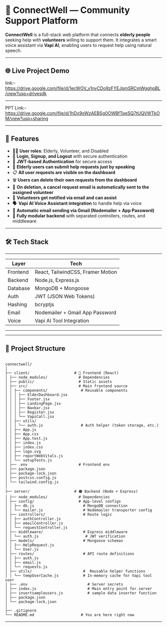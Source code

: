 # 🧓 ConnectWell — Community Support Platform

**ConnectWell** is a full-stack web platform that connects **elderly people** seeking help with **volunteers** willing to support them. It integrates a smart voice assistant via **Vapi AI**, enabling users to request help using natural speech.

---

## 🌐 Live Project Demo

link:- https://drive.google.com/file/d/1ecWOV_v1nyCDo9zFYEJpmSRCmWgghpBL/view?usp=drivesdk

---

PPT Link:- https://drive.google.com/file/d/1hDx9oWzAEBSg0OWBfTpeSQ7tUQVWTkOM/view?usp=sharing

---

## 🚀 Features

- 🧑‍💼 **User roles**: Elderly, Volunteer, and Disabled
- 🔐 **Login, Signup, and Logout** with secure authentication
- 🔑 **JWT-based Authentication** for secure access
- 📝 **Elderly users can submit help requests just by speaking**
- 📋 **All user requests are visible on the dashboard**
- 🗑️ **Users can delete their own requests from the dashboard**
- 📧 **On deletion, a cancel request email is automatically sent to the assigned volunteer**
- 🤝 **Volunteers get notified via email and can assist**
- 🗣️ **Vapi AI Voice Assistant integration** to handle help via voice
- 📧 **Automatic email sending via Gmail (Nodemailer + App Password)**
- 🧼 **Fully modular backend** with separated controllers, routes, and middleware

---

## 🛠️ Tech Stack

----------------------------------------------------
| Layer     | Tech                                 |
|-----------|--------------------------------------|
| Frontend  | React, TailwindCSS, Framer Motion    |
| Backend   | Node.js, Express.js                  |
| Database  | MongoDB + Mongoose                   |
| Auth      | JWT (JSON Web Tokens)                |
| Hashing   | bcryptjs                             |
| Email     | Nodemailer + Gmail App Password      |
| Voice     | Vapi AI Tool Integration             |
----------------------------------------------------
---

## 📁 Project Structure

```

connectwell/
│
├── client/                    # 🔵 Frontend (React)
│ ├── node_modules/              # Dependencies
│ ├── public/                    # Static assets
│ ├── src/                       # Main frontend source
│ │ ├── components/               # Reusable components
│ │ │ ├── ElderDashboard.jsx
│ │ │ ├── Footer.jsx
│ │ │ ├── LandingPage.jsx
│ │ │ ├── Navbar.jsx
│ │ │ ├── Register.jsx
│ │ │ └── VapiCall.jsx
│ │ ├── utils/
│ │ │ └── auth.js                 # Auth helper (token storage, etc.)
│ │ ├── App.js
│ │ ├── App.css
│ │ ├── App.test.js
│ │ ├── index.js
│ │ ├── index.css
│ │ ├── logo.svg
│ │ ├── reportWebVitals.js
│ │ └── setupTests.js
│ ├── .env                       # Frontend env 
│ ├── package.json
│ ├── package-lock.json
│ ├── postcss.config.js
│ └── tailwind.config.js
│
├── server/                    # 🟠 Backend (Node + Express)
│ ├── node_modules/              # Dependencies
│ ├── config/                    # App-level configs
│ │ ├── db.js                      # MongoDB connection
│ │ └── mailer.js                  # Nodemailer transporter config
│ ├── controllers/                 # Route logic 
│ │ ├── authController.js
│ │ ├── emailController.js
│ │ └── requestController.js
│ ├── middleware/                  # Express middleware
│ │ └── auth.js                     # JWT verification
│ ├── models/                      # Mongoose schemas
│ │ ├── HelpRequest.js
│ │ └── User.js
│ ├── routes/                      # API route definitions
│ │ ├── auth.js
│ │ ├── email.js
│ │ └── requests.js
│ ├── utils/                       #  Reusable helper functions
│ │ └── tempUserCache.js           # In-memory cache for Vapi tool user
│ ├── .env                           # Server secrets
│ ├── index.js                       # Main entry point for server
│ ├── insertsampleusers.js           # sample data inserter function
│ ├── package.json
│ └── package-lock.json
│
├── .gitignore
└── README.md                     # You are here right now
```


---
